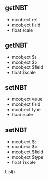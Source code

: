 ## getNBT
- mcobject ret
- mcobject field
- float scale

## getNBT
- mcobject $s
- mcobject $o
- mcobject $field
- float $scale

## setNBT
- mcobject value
- mcobject field
- mcobject type
- float scale

## setNBT
- mcobject $s
- mcobject $o
- mcobject $field
- mcobject $type
- float $scale



List()
